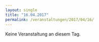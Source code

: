 ```yaml
---
layout: single
title: "16.04.2017"
permalink: /veranstaltungen/2017/04/16/
---
```


Keine Veranstaltung an diesem Tag.
